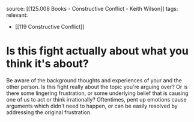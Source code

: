 source: [[125.008 Books - Constructive Conflict - Keith Wilson]]
tags:
relevant:
- [[119 Constructive Conflict]]

# Is this fight actually about what you think it's about?

Be aware of the background thoughts and experiences of your and the other person. Is this fight really about the topic you're arguing over? Or is there some lingering frustration, or some underlying belief that is causing one of us to act or think irrationally? Oftentimes, pent up emotions cause arguments which didn't need to happen, or can be easily resolved by addressing the original frustration.

